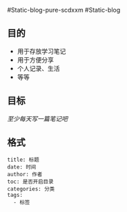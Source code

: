 



#Static-blog-pure-scdxxm
#Static-blog
## 目的
- 用于存放学习笔记
- 用于方便分享
- 个人记录、生活
- 等等

## 目标

*至少每天写一篇笔记吧*

## 格式

````
title: 标题
date: 时间
author: 作者
toc: 是否开启目录
categories: 分类
tags:
  - 标签
````

